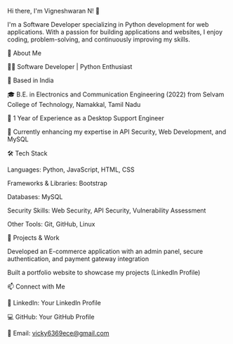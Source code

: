 Hi there, I'm Vigneshwaran N! 👋

I'm a Software Developer specializing in Python development for web applications. With a passion for building applications and websites, I enjoy coding, problem-solving, and continuously improving my skills.

🔹 About Me

👨‍💻 Software Developer | Python Enthusiast

📍 Based in India

🎓 B.E. in Electronics and Communication Engineering (2022) from Selvam College of Technology, Namakkal, Tamil Nadu

💼 1 Year of Experience as a Desktop Support Engineer

🌱 Currently enhancing my expertise in API Security, Web Development, and MySQL


🛠️ Tech Stack

Languages: Python, JavaScript, HTML, CSS

Frameworks & Libraries: Bootstrap

Databases: MySQL

Security Skills: Web Security, API Security, Vulnerability Assessment

Other Tools: Git, GitHub, Linux


🚀 Projects & Work

Developed an E-commerce application with an admin panel, secure authentication, and payment gateway integration

Built a portfolio website to showcase my projects (LinkedIn Profile)


📫 Connect with Me

🔗 LinkedIn: Your LinkedIn Profile

💻 GitHub: Your GitHub Profile

📧 Email: vicky6369ece@gmail.com
